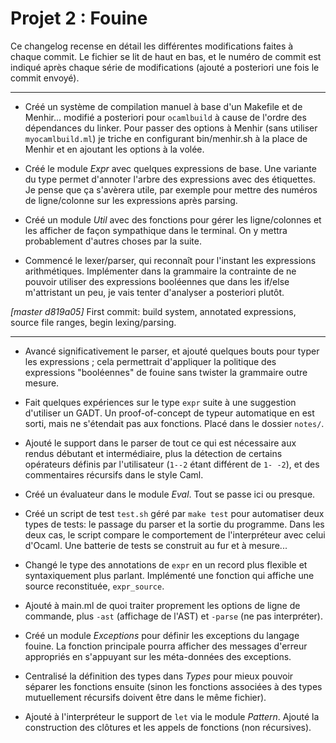 # Projet 2 : Fouine

Ce changelog recense en détail les différentes modifications faites à chaque
commit. Le fichier se lit de haut en bas, et le numéro de commit est indiqué
après chaque série de modifications (ajouté a posteriori une fois le commit
envoyé).

---

* Créé un système de compilation manuel à base d'un Makefile et de Menhir...
  modifié a posteriori pour `ocamlbuild` à cause de l'ordre des dépendances du
  linker. Pour passer des options à Menhir (sans utiliser `myocamlbuild.ml`)
  je triche en configurant bin/menhir.sh à la place de Menhir et en ajoutant
  les options à la volée.

* Créé le module *Expr* avec quelques expressions de base. Une variante du type
  permet d'annoter l'arbre des expressions avec des étiquettes. Je pense que ça
  s'avèrera utile, par exemple pour mettre des numéros de ligne/colonne sur les
  expressions après parsing.

* Créé un module *Util* avec des fonctions pour gérer les ligne/colonnes et les
  afficher de façon sympathique dans le terminal. On y mettra probablement
  d'autres choses par la suite.

* Commencé le lexer/parser, qui reconnaît pour l'instant les expressions
  arithmétiques. Implémenter dans la grammaire la contrainte de ne pouvoir
  utiliser des expressions booléennes que dans les if/else m'attristant un peu,
  je vais tenter d'analyser a posteriori plutôt.

*[master d819a05]*
	First commit: build system, annotated expressions, source file ranges,
	begin lexing/parsing.

---

* Avancé significativement le parser, et ajouté quelques bouts pour typer les
  expressions ; cela permettrait d'appliquer la politique des expressions
  "booléennes" de fouine sans twister la grammaire outre mesure.

* Fait quelques expériences sur le type `expr` suite à une suggestion
  d'utiliser un GADT. Un proof-of-concept de typeur automatique en est sorti,
  mais ne s'étendait pas aux fonctions. Placé dans le dossier `notes/`.

* Ajouté le support dans le parser de tout ce qui est nécessaire aux rendus
  débutant et intermédiaire, plus la détection de certains opérateurs définis
  par l'utilisateur (`1--2` étant différent de `1- -2`), et des commentaires
  récursifs dans le style Caml.

* Créé un évaluateur dans le module *Eval*. Tout se passe ici ou presque.

* Créé un script de test `test.sh` géré par `make test` pour automatiser deux
  types de tests: le passage du parser et la sortie du programme. Dans les deux
  cas, le script compare le comportement de l'interpréteur avec celui d'Ocaml.
  Une batterie de tests se construit au fur et à mesure...

* Changé le type des annotations de `expr` en un record plus flexible et
  syntaxiquement plus parlant. Implémenté une fonction qui affiche une source
  reconstituée, `expr_source`.

* Ajouté à main.ml de quoi traiter proprement les options de ligne de commande,
  plus `-ast` (affichage de l'AST) et `-parse` (ne pas interpréter).

* Créé un module *Exceptions* pour définir les exceptions du langage fouine.
  La fonction principale pourra afficher des messages d'erreur appropriés en
  s'appuyant sur les méta-données des exceptions.

* Centralisé la définition des types dans *Types* pour mieux pouvoir séparer
  les fonctions ensuite (sinon les fonctions associées à des types mutuellement
  récursifs doivent être dans le même fichier).

* Ajouté à l'interpréteur le support de `let` via le module *Pattern*. Ajouté
  la construction des clôtures et les appels de fonctions (non récursives).
